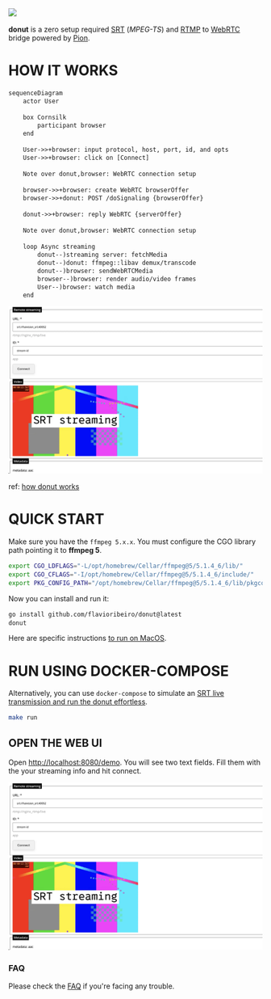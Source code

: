 
<img src="https://user-images.githubusercontent.com/244265/200068510-7c24d5c7-6ba0-44ee-8e60-0f157f990b90.png" width="350" />

**donut** is a zero setup required [SRT](https://en.wikipedia.org/wiki/Secure_Reliable_Transport) (_MPEG-TS_) and [RTMP](https://en.wikipedia.org/wiki/Real-Time_Messaging_Protocol) to [WebRTC](https://webrtc.org/) bridge powered by [Pion](http://pion.ly/).

# HOW IT WORKS

```mermaid
sequenceDiagram
    actor User

    box Cornsilk
        participant browser
    end

    User->>+browser: input protocol, host, port, id, and opts
    User->>+browser: click on [Connect]
    
    Note over donut,browser: WebRTC connection setup
    
    browser->>+browser: create WebRTC browserOffer
    browser->>+donut: POST /doSignaling {browserOffer}

    donut->>+browser: reply WebRTC {serverOffer}

    Note over donut,browser: WebRTC connection setup

    loop Async streaming
        donut--)streaming server: fetchMedia
        donut--)donut: ffmpeg::libav demux/transcode
        donut--)browser: sendWebRTCMedia
        browser--)browser: render audio/video frames
        User--)browser: watch media
    end
```

![donut docker-compose setup](/.github/docker-compose-donut-setup.webp "donut docker-compose setup")

ref: [how donut works](/HOW_IT_WORKS.md)

# QUICK START

Make sure you have the `ffmpeg 5.x.x`. You must configure the CGO library path pointing it to **ffmpeg 5**.

```bash
export CGO_LDFLAGS="-L/opt/homebrew/Cellar/ffmpeg@5/5.1.4_6/lib/"
export CGO_CFLAGS="-I/opt/homebrew/Cellar/ffmpeg@5/5.1.4_6/include/"
export PKG_CONFIG_PATH="/opt/homebrew/Cellar/ffmpeg@5/5.1.4_6/lib/pkgconfig"
```

Now you can install and run it:

```bash
go install github.com/flavioribeiro/donut@latest
donut
```

Here are specific instructions [to run on MacOS](/MAC_DEVELOPMENT.md).

# RUN USING DOCKER-COMPOSE

Alternatively, you can use `docker-compose` to simulate an [SRT live transmission and run the donut effortless](/DOCKER_DEVELOPMENT.md).

```bash
make run
```

## OPEN THE WEB UI
Open [http://localhost:8080/demo](http://localhost:8080/demo). You will see two text fields. Fill them with the your streaming info and hit connect.

![donut docker-compose setup](/.github/docker-compose-donut-setup.webp "donut docker-compose setup")

### FAQ

Please check the [FAQ](/FAQ.md) if you're facing any trouble.
